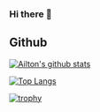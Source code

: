 ### Hi there 👋

## Github
<!-- Only commenting out because it's cool, despite it didn't reflect my top languages and true stats becuz only consider public repos.  -->
[![Ailton's github stats](https://github-readme-stats.vercel.app/api?username=ailtonvivaz&show_icons=true)](https://github.com/ailtonvivaz)

[![Top Langs](https://github-readme-stats.vercel.app/api/top-langs/?username=ailtonvivaz&layout=compact&hide=c%23)](https://github.com/ailtonvivaz)

[![trophy](https://github-profile-trophy.vercel.app/?username=ailtonvivaz&rank=SECRET,SSS,SS,S,AAA,AA,A,B)](https://github.com/ryo-ma/github-profile-trophy)
